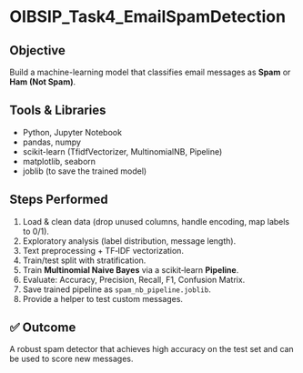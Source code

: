 # OIBSIP_Task4_EmailSpamDetection

##  Objective
Build a machine-learning model that classifies email messages as **Spam** or **Ham (Not Spam)**.

##  Tools & Libraries
- Python, Jupyter Notebook
- pandas, numpy
- scikit-learn (TfidfVectorizer, MultinomialNB, Pipeline)
- matplotlib, seaborn
- joblib (to save the trained model)

## Steps Performed
1. Load & clean data (drop unused columns, handle encoding, map labels to 0/1).
2. Exploratory analysis (label distribution, message length).
3. Text preprocessing + TF‑IDF vectorization.
4. Train/test split with stratification.
5. Train **Multinomial Naive Bayes** via a scikit‑learn **Pipeline**.
6. Evaluate: Accuracy, Precision, Recall, F1, Confusion Matrix.
7. Save trained pipeline as `spam_nb_pipeline.joblib`.
8. Provide a helper to test custom messages.

## ✅ Outcome
A robust spam detector that achieves high accuracy on the test set and can be used to score new messages.


